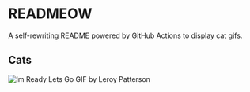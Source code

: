 # READMEOW

A self-rewriting README powered by GitHub Actions to display cat gifs.

## Cats

![Im Ready Lets Go GIF by Leroy Patterson](https://media2.giphy.com/media/CjmvTCZf2U3p09Cn0h/200.gif?cid=9acd02dab6zqnl15gr4164e0i3tsoqn3oo1qe3mepeot0kuz&ep=v1_gifs_search&rid=200.gif&ct=g)
